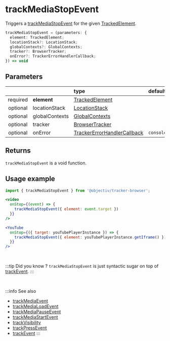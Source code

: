 # trackMediaStopEvent

Triggers a [trackMediaStopEvent](/taxonomy/reference/events/MediaStopEvent.md) for the given [TrackedElement](/tracking/browser/api-reference/definitions/TrackedElement.md).

```typescript
trackMediaStopEvent = (parameters: {
  element: TrackedElement;
  locationStack?: LocationStack;
  globalContexts?: GlobalContexts;
  tracker?: BrowserTracker;
  onError?: TrackerErrorHandlerCallback;
}) => void
```

## Parameters
|          |             | type                                                                                                                                                     | default value
| :-:      | :--         | :--                                                                                                                                                      | :--           
| required | **element**    | [TrackedElement](/tracking/browser/api-reference/definitions/TrackedElement.md)                           |
| optional | locationStack  | [LocationStack](/tracking/browser/api-reference/core/LocationStack.md)                                    |
| optional | globalContexts | [GlobalContexts](/tracking/browser/api-reference/core/GlobalContexts.md)                                  |
| optional | tracker        | [BrowserTracker](/tracking/browser/api-reference/general/BrowserTracker.md)                               |
| optional | onError        | [TrackerErrorHandlerCallback](/tracking/browser/api-reference/definitions/TrackerErrorHandlerCallback.md) | `console.error`

## Returns
`trackMediaStopEvent` is a void function.

## Usage example

```jsx
import { trackMediaStopEvent } from '@objectiv/tracker-browser';
```

```jsx
<video
  onStop={(event) => {
    trackMediaStopEvent({ element: event.target })
  }}
/>
```

```jsx
<YouTube
  onStop={({ target: youTubePlayerInstance }) => {
    trackMediaStopEvent({ element: youTubePlayerInstance.getIframe() })
  }}
/>
```

<br />

:::tip Did you know ?
`trackMediaStopEvent` is just syntactic sugar on top of [trackEvent](/tracking/browser/api-reference/eventTrackers/trackEvent.md).
:::

<br />

:::info See also
- [trackMediaEvent](/tracking/browser/api-reference/eventTrackers/trackMediaEvent.md)
- [trackMediaLoadEvent](/tracking/browser/api-reference/eventTrackers/trackMediaLoadEvent.md)
- [trackMediaPauseEvent](/tracking/browser/api-reference/eventTrackers/trackMediaPauseEvent.md)
- [trackMediaStartEvent](/tracking/browser/api-reference/eventTrackers/trackMediaStartEvent.md)
- [trackVisibility](/tracking/browser/api-reference/eventTrackers/trackVisibility.md)
- [trackPressEvent](/tracking/browser/api-reference/eventTrackers/trackPressEvent.md)
- [trackEvent](/tracking/browser/api-reference/eventTrackers/trackEvent.md)
  :::

